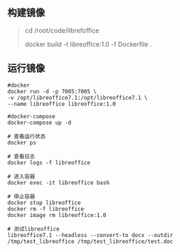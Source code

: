 ## 构建镜像

> cd /root/code/librefoffice
>
> docker build -t libreoffice:1.0 -f Dockerfile .

## 运行镜像

```
#docker
docker run -d -p 7005:7005 \
-v /opt/libreoffice7.1:/opt/libreoffice7.1 \
--name libreoffice libreoffice:1.0

#docker-compose
docker-compose up -d

# 查看运行状态
docker ps

# 查看日志
docker logs -f libreoffice

# 进入容器
docker exec -it libreoffice bash

# 停止容器
docker stop libreoffice
docker rm -f libreoffice
docker image rm libreoffice:1.0

# 测试libreoffice
libreoffice7.1 --headless --convert-to docx --outdir /tmp/test_libreoffice /tmp/test_libreoffice/test.doc
```